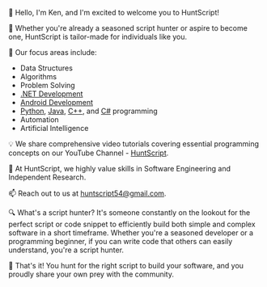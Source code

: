 👋 Hello, I'm Ken, and I'm excited to welcome you to HuntScript!

🎯 Whether you're already a seasoned script hunter or aspire to become one, HuntScript is tailor-made for individuals like you.

👀 Our focus areas include:

- Data Structures
- Algorithms
- Problem Solving
- [.NET Development](https://learn.microsoft.com/en-us/dotnet/)
- [Android Development](https://developer.android.com/get-started/overview)
- [Python](https://www.python.org/), [Java](https://docs.oracle.com/javase/8/docs/), [C++](https://cplusplus.com/), and [C#](https://learn.microsoft.com/en-us/dotnet/csharp/) programming
- Automation
- Artificial Intelligence

💡 We share comprehensive video tutorials covering essential programming concepts on our YouTube Channel - [HuntScript](https://www.youtube.com/channel/UCsrpb6yzAOAjgp5jWqajVOQ).

🌱 At HuntScript, we highly value skills in Software Engineering and Independent Research.

📫 Reach out to us at huntscript54@gmail.com.

🔍 What's a script hunter? It's someone constantly on the lookout for the perfect script or code snippet to efficiently build both simple and complex software in a short timeframe. Whether you're a seasoned developer or a programming beginner, if you can write code that others can easily understand, you're a script hunter.

🚀 That's it! You hunt for the right script to build your software, and you proudly share your own prey with the community.
<!---
- 💞️ I’m looking to collaborate on projects related to programming. 
huntscript/huntscript is a ✨ special ✨ repository because its `README.md` (this file) appears on your GitHub profile.
You can click the Preview link to take a look at your changes.
--->
